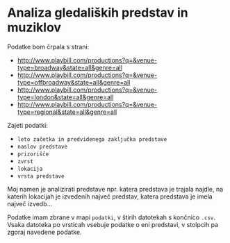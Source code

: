 ﻿# Analiza gledaliških predstav in muziklov 

Podatke bom črpala s strani:
 - http://www.playbill.com/productions?q=&venue-type=broadway&state=all&genre=all
 - http://www.playbill.com/productions?q=&venue-type=offbroadway&state=all&genre=all
 - http://www.playbill.com/productions?q=&venue-type=london&state=all&genre=all
 - http://www.playbill.com/productions?q=&venue-type=regional&state=all&genre=all 
 
Zajeti podatki: 
- `leto začetka in predvidenega zaključka predstave`
- `naslov predstave`
- `prizorišče`
- `zvrst`
- `lokacija`
- `vrsta predstave`

Moj namen je analizirati predstave npr. katera predstava je trajala najdle, na katerih lokacijah je izvedenih največ predstav, katera predstava je imela največ izvedb...

Podatke imam zbrane v mapi `podatki`, v štirih datotekah s končnico `.csv`. Vsaka datoteka po vrsticah vsebuje podatke o eni predstavi, v stolpcih pa zgoraj navedene podatke.
